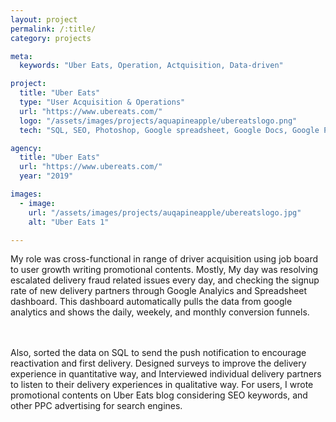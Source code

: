 ```yaml
---
layout: project
permalink: /:title/
category: projects

meta:
  keywords: "Uber Eats, Operation, Actquisition, Data-driven"

project:
  title: "Uber Eats"
  type: "User Acquisition & Operations"
  url: "https://www.ubereats.com/"
  logo: "/assets/images/projects/aquapineapple/ubereatslogo.png"
  tech: "SQL, SEO, Photoshop, Google spreadsheet, Google Docs, Google Presentation, Google Analytics"

agency:
  title: "Uber Eats"
  url: "https://www.ubereats.com/"
  year: "2019"

images:
  - image:
    url: "/assets/images/projects/auqapineapple/ubereatslogo.jpg"
    alt: "Uber Eats 1"

---
```

<p>My role was cross-functional in range of driver acquisition using job board to user growth writing promotional contents. Mostly, My day was resolving escalated delivery fraud related issues every day, and checking the signup rate of new delivery partners through Google Analyics and Spreadsheet dashboard. This dashboard automatically pulls the data from google analytics and shows the daily, weekely, and monthly conversion funnels.</p><br><br>Also, sorted the data on SQL to send the push notification to encourage reactivation and first delivery. Designed surveys to improve the delivery experience in quantitative way, and Interviewed individual delivery partners to listen to their delivery experiences in qualitative way. For users, I wrote promotional contents on Uber Eats blog considering SEO keywords, and other PPC advertising for search engines.<br><br> 

